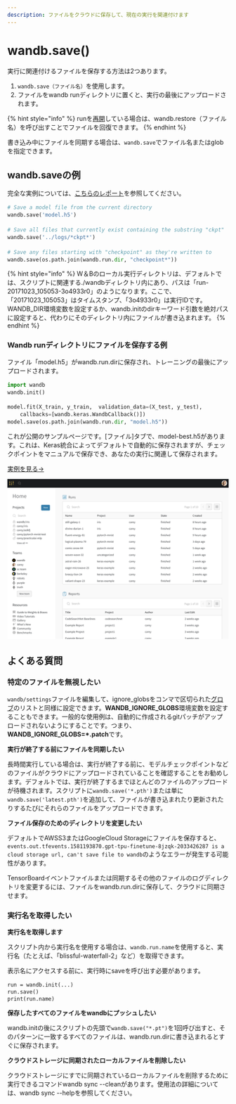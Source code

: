```yaml
---
description: ファイルをクラウドに保存して、現在の実行を関連付けます
---
```


# wandb.save\(\)

実行に関連付けるファイルを保存する方法は2つあります。

1. `wandb.save（ファイル名）`を使用します。
2. ファイルをwandb runディレクトリに置くと、実行の最後にアップロードされます。

{% hint style="info" %}
runを[再開](https://app.gitbook.com/@weights-and-biases/s/docs/~/drafts/-MNTo635YwwyToLxk-CQ/v/japanese/library/resuming)している場合は、wandb.restore（ファイル名）を呼び出すことでファイルを回復できます。
{% endhint %}

書き込み中にファイルを同期する場合は、`wandb.save`でファイル名またはglobを指定できます。

##  **wandb.saveの例**

 完全な実例については、[こちらのレポート](https://wandb.ai/lavanyashukla/save_and_restore/reports/Saving-and-Restoring-Models-with-W&B--Vmlldzo3MDQ3Mw)を参照してください。

```python
# Save a model file from the current directory
wandb.save('model.h5')

# Save all files that currently exist containing the substring "ckpt"
wandb.save('../logs/*ckpt*')

# Save any files starting with "checkpoint" as they're written to
wandb.save(os.path.join(wandb.run.dir, "checkpoint*"))
```

{% hint style="info" %}
W＆Bのローカル実行ディレクトリは、デフォルトでは、スクリプトに関連する./wandbディレクトリ内にあり、パスは「run-20171023\_105053-3o4933r0」のようになります。ここで、「20171023\_105053」はタイムスタンプ、「3o4933r0」は実行IDです。 WANDB\_DIR環境変数を設定するか、wandb.initのdirキーワード引数を絶対パスに設定すると、代わりにそのディレクトリ内にファイルが書き込まれます。
{% endhint %}

### **Wandb runディレクトリにファイルを保存する例**

ファイル「model.h5」がwandb.run.dirに保存され、トレーニングの最後にアップロードされます。

```python
import wandb
wandb.init()

model.fit(X_train, y_train,  validation_data=(X_test, y_test),
    callbacks=[wandb.keras.WandbCallback()])
model.save(os.path.join(wandb.run.dir, "model.h5"))
```

これが公開のサンプルページです。\[ファイル\]タブで、model-best.h5があります。これは、Keras統合によってデフォルトで自動的に保存されますが、チェックポイントをマニュアルで保存でき、あなたの実行に関連して保存されます。

[実例を見る→](https://wandb.ai/wandb/neurips-demo/runs/206aacqo/files)

![](../.gitbook/assets/image%20%2839%29%20%286%29%20%281%29%20%285%29.png)

##  **よくある質問**

###   **特定のファイルを無視したい**

 `wandb/settings`ファイルを編集して、ignore\_globsをコンマで区切られた[グロブ](https://en.wikipedia.org/wiki/Glob_%28programming%29)のリストと同様に設定できます。**WANDB\_IGNORE\_GLOBS**環境変数を設定することもできます。一般的な使用例は、自動的に作成されるgitパッチがアップロードされないようにすることです。つまり、**WANDB\_IGNORE\_GLOBS=\*.patch**です。

**実行が終了する前にファイルを同期したい**

長時間実行している場合は、実行が終了する前に、モデルチェックポイントなどのファイルがクラウドにアップロードされていることを確認することをお勧めします。デフォルトでは、実行が終了するまでほとんどのファイルのアップロードが待機されます。スクリプトに`wandb.save('*.pth')`または単に`wandb.save('latest.pth')`を追加して、ファイルが書き込まれたり更新されたりするたびにそれらのファイルをアップロードできます。

 **ファイル保存のためのディレクトリを変更したい**

デフォルトでAWSS3またはGoogleCloud Storageにファイルを保存すると、`events.out.tfevents.1581193870.gpt-tpu-finetune-8jzqk-2033426287 is a cloud storage url, can't save file to wandb`のようなエラーが発生する可能性があります。

TensorBoardイベントファイルまたは同期するその他のファイルのログディレクトリを変更するには、ファイルをwandb.run.dirに保存して、クラウドに同期させます。

### **実行名を取得したい**

**実行名を取得します**

スクリプト内から実行名を使用する場合は、`wandb.run.name`を使用すると、実行名（たとえば、「blissful-waterfall-2」など）を取得できます。

表示名にアクセスする前に、実行時にsaveを呼び出す必要があります。

```text
run = wandb.init(...)
run.save()
print(run.name)
```

**保存したすべてのファイルをwandbにプッシュしたい**

wandb.initの後にスクリプトの先頭で`wandb.save("*.pt")`を1回呼び出すと、そのパターンに一致するすべてのファイルは、wandb.run.dirに書き込まれるとすぐに保存されます。

**クラウドストレージに同期されたローカルファイルを削除したい**

クラウドストレージにすでに同期されているローカルファイルを削除するために実行できるコマンドwandb sync --cleanがあります。使用法の詳細については、wandb sync --helpを参照してください。

